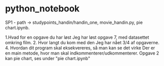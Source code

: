 # python_notebook


SP1 - path -> studypoints_handin/handin_one, movie_handin.py, pie chart.ipynb.


1.Hvad for en opgave du har løst
      Jeg har løst opgave 7, med datasettet omkring film.
2. Hvor langt du kom med den
      Jeg har nået 3/4 af opgaverne.
4. Hvordan dit program skal eksekvereres, så man kan se det virke
      Der er en main metode, hvor man skal indkommenterer/udkommenterer.
      Opgave 2 kan pie chart, ses under "pie chart.ipynb"


